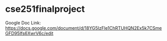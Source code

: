 # cse251finalproject

Google Doc Link: https://docs.google.com/document/d/18YG5IzFle1ChRTUHQN2Ex5k7CSmeGFD95Ifs6XwrV6c/edit
